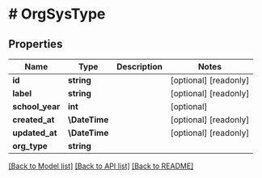 # # OrgSysType

## Properties

Name | Type | Description | Notes
------------ | ------------- | ------------- | -------------
**id** | **string** |  | [optional] [readonly]
**label** | **string** |  | [optional] [readonly]
**school_year** | **int** |  | [optional]
**created_at** | **\DateTime** |  | [optional] [readonly]
**updated_at** | **\DateTime** |  | [optional] [readonly]
**org_type** | **string** |  |

[[Back to Model list]](../../README.md#models) [[Back to API list]](../../README.md#endpoints) [[Back to README]](../../README.md)
